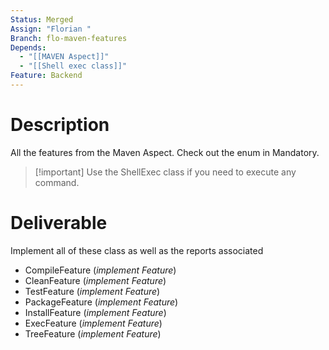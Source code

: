 ```yaml
---
Status: Merged
Assign: "Florian "
Branch: flo-maven-features
Depends:
  - "[[MAVEN Aspect]]"
  - "[[Shell exec class]]"
Feature: Backend
---
```

# Description
All the features from the Maven Aspect.
Check out the enum in Mandatory.

> [!important] Use the ShellExec class if you need to execute any command.
# Deliverable
Implement all of these class as well as the reports associated
- CompileFeature (_implement Feature_)
- CleanFeature (_implement Feature_)
- TestFeature (_implement Feature_)
- PackageFeature (_implement Feature_)
- InstallFeature (_implement Feature_)
- ExecFeature (_implement Feature_)
- TreeFeature (_implement Feature_)